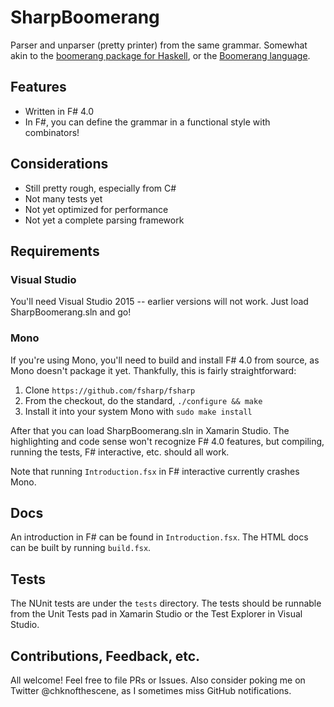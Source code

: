SharpBoomerang
==============

Parser and unparser (pretty printer) from the same grammar. Somewhat akin to the [boomerang package for Haskell][0], or the [Boomerang language][1].

[0]: https://hackage.haskell.org/package/boomerang
[1]: http://www.seas.upenn.edu/~harmony/

Features
--------

- Written in F# 4.0
- In F#, you can define the grammar in a functional style with combinators!

Considerations
--------------

- Still pretty rough, especially from C#
- Not many tests yet
- Not yet optimized for performance
- Not yet a complete parsing framework

Requirements
------------

### Visual Studio

You'll need Visual Studio 2015 -- earlier versions will not work. Just load SharpBoomerang.sln and go!

### Mono

If you're using Mono, you'll need to build and install F# 4.0 from source, as Mono doesn't package it yet. Thankfully, this is fairly straightforward:

1. Clone `https://github.com/fsharp/fsharp`
2. From the checkout, do the standard, `./configure && make`
3. Install it into your system Mono with `sudo make install`

After that you can load SharpBoomerang.sln in Xamarin Studio. The highlighting and code sense won't recognize F# 4.0 features, but compiling, running the tests, F# interactive, etc. should all work.

Note that running `Introduction.fsx` in F# interactive currently crashes Mono.

Docs
----

An introduction in F# can be found in `Introduction.fsx`. The HTML docs can be built by running `build.fsx`.

Tests
-----

The NUnit tests are under the `tests` directory. The tests should be runnable from the Unit Tests pad in Xamarin Studio or the Test Explorer in Visual Studio.


Contributions, Feedback, etc.
-----------------------------

All welcome! Feel free to file PRs or Issues. Also consider poking me on Twitter @chknofthescene, as I sometimes miss GitHub notifications.